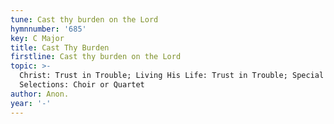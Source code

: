 ```yaml
---
tune: Cast thy burden on the Lord
hymnnumber: '685'
key: C Major
title: Cast Thy Burden
firstline: Cast thy burden on the Lord
topic: >-
  Christ: Trust in Trouble; Living His Life: Trust in Trouble; Special
  Selections: Choir or Quartet
author: Anon.
year: '-'
---
```

